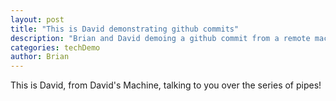 ```yaml
---
layout: post
title: "This is David demonstrating github commits"
description: "Brian and David demoing a github commit from a remote machine"
categories: techDemo
author: Brian
---
```


This is David, from David's Machine, talking to you over the series of pipes!
